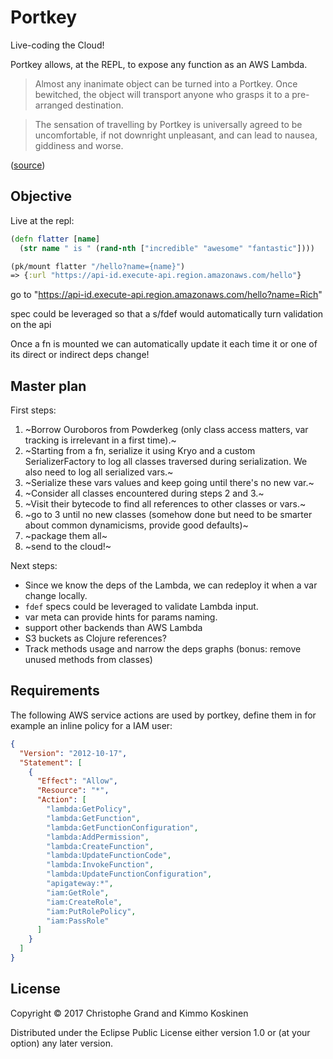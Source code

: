 # Portkey

Live-coding the Cloud!

Portkey allows, at the REPL, to expose any function as an AWS Lambda.

> Almost any inanimate object can be turned into a Portkey. Once bewitched, the object will transport anyone who grasps it to a pre-arranged destination.

> The sensation of travelling by Portkey is universally agreed to be uncomfortable, if not downright unpleasant, and can lead to nausea, giddiness and worse.

([source](https://www.pottermore.com/writing-by-jk-rowling/portkeys))

## Objective

Live at the repl:

```clj
(defn flatter [name]
  (str name " is " (rand-nth ["incredible" "awesome" "fantastic"])))

(pk/mount flatter "/hello?name={name}")
=> {:url "https://api-id.execute-api.region.amazonaws.com/hello"}
```

go to "https://api-id.execute-api.region.amazonaws.com/hello?name=Rich"

spec could be leveraged so that a s/fdef would automatically turn validation on the api

Once a fn is mounted we can automatically update it each time it or one of
its direct or indirect deps change!

## Master plan

First steps:

 1. ~Borrow Ouroboros from Powderkeg (only class access matters, var tracking is irrelevant in a first time).~
 2. ~Starting from a fn, serialize it using Kryo and a custom SerializerFactory to log all classes traversed during serialization. We also need to log all serialized vars.~
 3. ~Serialize these vars values and keep going until there's no new var.~
 4. ~Consider all classes encountered during steps 2 and 3.~
 5. ~Visit their bytecode to find all references to other classes or vars.~
 6. ~go to 3 until no new classes (somehow done but need to be smarter about common dynamicisms, provide good defaults)~
 7. ~package them all~
 8. ~send to the cloud!~
 
Next steps:

 * Since we know the deps of the Lambda, we can redeploy it when a var change locally.
 * `fdef` specs could be leveraged to validate Lambda input.
 * var meta can provide hints for params naming.
 * support other backends than AWS Lambda
 * S3 buckets as Clojure references?
 * Track methods usage and narrow the deps graphs (bonus: remove unused methods from classes)

## Requirements

The following AWS service actions are used by portkey, define them in for example an inline policy for a IAM user:

```json
{
  "Version": "2012-10-17",
  "Statement": [
    {
      "Effect": "Allow",
      "Resource": "*",
      "Action": [
        "lambda:GetPolicy",
        "lambda:GetFunction",
        "lambda:GetFunctionConfiguration",
        "lambda:AddPermission",
        "lambda:CreateFunction",
        "lambda:UpdateFunctionCode",
        "lambda:InvokeFunction",
        "lambda:UpdateFunctionConfiguration",
        "apigateway:*",
        "iam:GetRole",
        "iam:CreateRole",
        "iam:PutRolePolicy",
        "iam:PassRole"
      ]
    }
  ]
}

```

## License

Copyright © 2017 Christophe Grand and Kimmo Koskinen

Distributed under the Eclipse Public License either version 1.0 or (at
your option) any later version.
